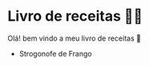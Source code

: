# Livro de receitas :man_cook:

Olá! bem vindo a meu livro de receitas :wave:

- Strogonofe de Frango